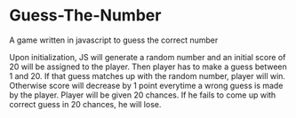 # Guess-The-Number

A game written in javascript to guess the correct number

Upon initialization, JS will generate a random number and an initial score of 20 will be assigned to the player. Then player has to make a guess between 1 and 20. If that guess matches up with the random number, player will win. Otherwise score will decrease by 1 point everytime a wrong guess is made by the player. Player will be given 20 chances. If he fails to come up with correct guess in 20 chances, he will lose.
